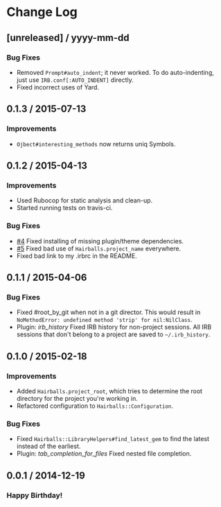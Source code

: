 # Change Log

## [unreleased] / yyyy-mm-dd

### Bug Fixes

* Removed `Prompt#auto_indent`; it never worked. To do auto-indenting, just use
  `IRB.conf[:AUTO_INDENT]` directly.
* Fixed incorrect uses of Yard.

## 0.1.3 / 2015-07-13

### Improvements

* `Ojbect#interesting_methods` now returns uniq Symbols.

## 0.1.2 / 2015-04-13

### Improvements

* Used Rubocop for static analysis and clean-up.
* Started running tests on travis-ci.

### Bug Fixes

* [#4](https://github.com/turboladen/hairballs/issues/4) Fixed installing of
  missing plugin/theme dependencies.
* [#5](https://github.com/turboladen/hairballs/issues/5) Fixed bad use of
  `Hairballs.project_name` everywhere.
* Fixed bad link to my .irbrc in the README.

## 0.1.1 / 2015-04-06

### Bug Fixes

* Fixed #root_by_git when not in a git director. This would result in
  `NoMethodError: undefined method 'strip' for nil:NilClass`.
* Plugin: *irb_history* Fixed IRB history for non-project sessions. All IRB
  sessions that don't belong to a project are saved to `~/.irb_history`.

## 0.1.0 / 2015-02-18

### Improvements

* Added `Hairballs.project_root`, which tries to determine the root directory
  for the project you're working in.
* Refactored configuration to `Hairballs::Configuration`.

### Bug Fixes

* Fixed `Hairballs::LibraryHelpers#find_latest_gem` to find the latest instead
  of the earliest.
* Plugin: *tab_completion_for_files* Fixed nested file completion.

## 0.0.1 / 2014-12-19

### Happy Birthday!
